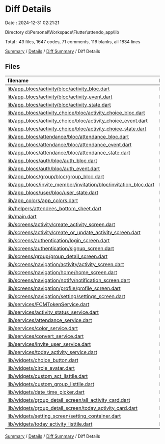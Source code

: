 # Diff Details

Date : 2024-12-31 02:21:21

Directory d:\\Personal\\Workspace\\Flutter\\attendo_app\\lib

Total : 43 files,  1647 codes, 71 comments, 116 blanks, all 1834 lines

[Summary](results.md) / [Details](details.md) / [Diff Summary](diff.md) / Diff Details

## Files
| filename | language | code | comment | blank | total |
| :--- | :--- | ---: | ---: | ---: | ---: |
| [lib/app_blocs/activity/bloc/activity_bloc.dart](/lib/app_blocs/activity/bloc/activity_bloc.dart) | Dart | 77 | 2 | 8 | 87 |
| [lib/app_blocs/activity/bloc/activity_event.dart](/lib/app_blocs/activity/bloc/activity_event.dart) | Dart | 21 | 0 | 2 | 23 |
| [lib/app_blocs/activity/bloc/activity_state.dart](/lib/app_blocs/activity/bloc/activity_state.dart) | Dart | 1 | 0 | 1 | 2 |
| [lib/app_blocs/activity_choice/bloc/activity_choice_bloc.dart](/lib/app_blocs/activity_choice/bloc/activity_choice_bloc.dart) | Dart | 43 | 0 | 6 | 49 |
| [lib/app_blocs/activity_choice/bloc/activity_choice_event.dart](/lib/app_blocs/activity_choice/bloc/activity_choice_event.dart) | Dart | 11 | 0 | 3 | 14 |
| [lib/app_blocs/activity_choice/bloc/activity_choice_state.dart](/lib/app_blocs/activity_choice/bloc/activity_choice_state.dart) | Dart | 18 | 0 | 7 | 25 |
| [lib/app_blocs/attendance/bloc/attendance_bloc.dart](/lib/app_blocs/attendance/bloc/attendance_bloc.dart) | Dart | -32 | 44 | 1 | 13 |
| [lib/app_blocs/attendance/bloc/attendance_event.dart](/lib/app_blocs/attendance/bloc/attendance_event.dart) | Dart | -20 | 26 | 2 | 8 |
| [lib/app_blocs/attendance/bloc/attendance_state.dart](/lib/app_blocs/attendance/bloc/attendance_state.dart) | Dart | -14 | 19 | 2 | 7 |
| [lib/app_blocs/auth/bloc/auth_bloc.dart](/lib/app_blocs/auth/bloc/auth_bloc.dart) | Dart | 11 | 2 | 8 | 21 |
| [lib/app_blocs/auth/bloc/auth_event.dart](/lib/app_blocs/auth/bloc/auth_event.dart) | Dart | 0 | 0 | 2 | 2 |
| [lib/app_blocs/group/bloc/group_bloc.dart](/lib/app_blocs/group/bloc/group_bloc.dart) | Dart | 1 | 0 | 0 | 1 |
| [lib/app_blocs/invite_member/invitation/bloc/invitation_bloc.dart](/lib/app_blocs/invite_member/invitation/bloc/invitation_bloc.dart) | Dart | 1 | 0 | 0 | 1 |
| [lib/app_blocs/user/bloc/user_state.dart](/lib/app_blocs/user/bloc/user_state.dart) | Dart | 1 | 0 | 0 | 1 |
| [lib/app_colors/app_colors.dart](/lib/app_colors/app_colors.dart) | Dart | 5 | 0 | 1 | 6 |
| [lib/helpers/attendees_bottom_sheet.dart](/lib/helpers/attendees_bottom_sheet.dart) | Dart | 0 | 0 | 1 | 1 |
| [lib/main.dart](/lib/main.dart) | Dart | 8 | 1 | -1 | 8 |
| [lib/screens/activity/create_activity_screen.dart](/lib/screens/activity/create_activity_screen.dart) | Dart | -1 | 0 | 0 | -1 |
| [lib/screens/activity/create_or_update_activity_screen.dart](/lib/screens/activity/create_or_update_activity_screen.dart) | Dart | 185 | 6 | 12 | 203 |
| [lib/screens/authentication/login_screen.dart](/lib/screens/authentication/login_screen.dart) | Dart | -3 | 0 | 0 | -3 |
| [lib/screens/authentication/signup_screen.dart](/lib/screens/authentication/signup_screen.dart) | Dart | 8 | 0 | -1 | 7 |
| [lib/screens/group/group_detail_screen.dart](/lib/screens/group/group_detail_screen.dart) | Dart | 92 | 3 | 3 | 98 |
| [lib/screens/navigation/activity/activity_screen.dart](/lib/screens/navigation/activity/activity_screen.dart) | Dart | 82 | 0 | 2 | 84 |
| [lib/screens/navigation/home/home_screen.dart](/lib/screens/navigation/home/home_screen.dart) | Dart | 197 | 1 | 0 | 198 |
| [lib/screens/navigation/notify/notification_screen.dart](/lib/screens/navigation/notify/notification_screen.dart) | Dart | 16 | 1 | 2 | 19 |
| [lib/screens/navigation/profile/profile_screen.dart](/lib/screens/navigation/profile/profile_screen.dart) | Dart | 213 | 1 | 3 | 217 |
| [lib/screens/navigation/setting/settings_screen.dart](/lib/screens/navigation/setting/settings_screen.dart) | Dart | 162 | 0 | 0 | 162 |
| [lib/services/FCMTokenService.dart](/lib/services/FCMTokenService.dart) | Dart | 45 | 0 | 5 | 50 |
| [lib/services/activity_status_service.dart](/lib/services/activity_status_service.dart) | Dart | 48 | 6 | 12 | 66 |
| [lib/services/attendance_service.dart](/lib/services/attendance_service.dart) | Dart | 43 | 0 | 5 | 48 |
| [lib/services/color_service.dart](/lib/services/color_service.dart) | Dart | 16 | 0 | 1 | 17 |
| [lib/services/convert_service.dart](/lib/services/convert_service.dart) | Dart | 29 | 5 | 11 | 45 |
| [lib/services/invite_user_service.dart](/lib/services/invite_user_service.dart) | Dart | 0 | 1 | 2 | 3 |
| [lib/services/today_activity_service.dart](/lib/services/today_activity_service.dart) | Dart | 26 | 2 | 1 | 29 |
| [lib/widgets/choice_button.dart](/lib/widgets/choice_button.dart) | Dart | 1 | 0 | 0 | 1 |
| [lib/widgets/circle_avatar.dart](/lib/widgets/circle_avatar.dart) | Dart | 11 | 0 | 0 | 11 |
| [lib/widgets/custom_act_listtile.dart](/lib/widgets/custom_act_listtile.dart) | Dart | 0 | -59 | -3 | -62 |
| [lib/widgets/custom_group_listtile.dart](/lib/widgets/custom_group_listtile.dart) | Dart | 24 | 7 | 0 | 31 |
| [lib/widgets/date_time_picker.dart](/lib/widgets/date_time_picker.dart) | Dart | 1 | 0 | 1 | 2 |
| [lib/widgets/group_detail_screen/all_activity_card.dart](/lib/widgets/group_detail_screen/all_activity_card.dart) | Dart | 239 | 3 | 6 | 248 |
| [lib/widgets/group_detail_screen/today_activity_card.dart](/lib/widgets/group_detail_screen/today_activity_card.dart) | Dart | 118 | 0 | 3 | 121 |
| [lib/widgets/setting_screen/setting_container.dart](/lib/widgets/setting_screen/setting_container.dart) | Dart | 50 | 0 | 4 | 54 |
| [lib/widgets/today_activity_listtile.dart](/lib/widgets/today_activity_listtile.dart) | Dart | -87 | 0 | 4 | -83 |

[Summary](results.md) / [Details](details.md) / [Diff Summary](diff.md) / Diff Details